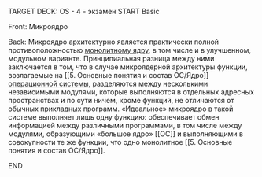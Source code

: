 TARGET DECK: OS - 4 - экзамен
START
Basic

Front: Микроядро

Back: Микроядро архитектурно является практически полной противоположностью [монолитному ядру](Монолитное%20ядро.md), в том числе и в улучшенном, модульном варианте. Принципиальная разница между ними заключается в том, что в случае микроядерной архитектуры функции, возлагаемые на [[5. Основные понятия и состав ОС/Ядро]] [операционной системы](ОС.md), разделяются между несколькими независимыми модулями, которые выполняются в отдельных адресных пространствах и по сути ничем, кроме функций, не отличаются от обычных прикладных программ. «Идеальное» микроядро в такой системе выполняет лишь одну функцию: обеспечивает обмен информацией между различными программами, в том числе между модулями, образующими «большое ядро» [[ОС]] и выполняющими в совокупности те же функции, что одно монолитное [[5. Основные понятия и состав ОС/Ядро]].
<!--ID: 1663488760565-->
END 